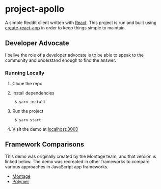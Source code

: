 project-apollo
===================

A simple Reddit client written with [React](https://facebook.github.io/react/). This project is run
and built using [create-react-app](https://github.com/facebook/create-react-app) in order to keep
things simple to maintain.

## Developer Advocate

I belive the role of a developer advocate is to be able to speak to the community and understand enough to find the answer.

### Running Locally

1. Clone the repo
2. Install dependencies

        $ yarn install
3. Run the project

        $ yarn start
3. Visit the demo at [localhost:3000](http://localhost:3000)

## Framework Comparisons

This demo was originally created by the Montage team, and that version is linked below. The demo was
recreated in other frameworks to compare various approaches in JavaScript app frameworks.

* [Montage](http://docs.montagestudio.com/montagejs/tutorial-reddit-client-with-montagejs.html)
* [Polymer](https://github.com/ssorallen/polymer-reddit-client)
